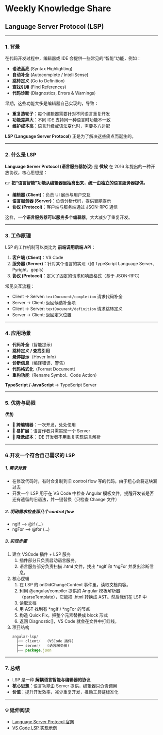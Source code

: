 # Weekly Knowledge Share  
## Language Server Protocol (LSP)

---

### 1. 背景  
在代码开发过程中，编辑器或 IDE 会提供一些常见的“智能”功能，例如：  
- **语法高亮** (Syntax Highlighting)  
- **自动补全** (Autocomplete / IntelliSense)  
- **跳转定义** (Go to Definition)  
- **查找引用** (Find References)  
- **代码诊断** (Diagnostics, Errors & Warnings)  

早期，这些功能大多是编辑器自己实现的，导致：  
- **重复造轮子**：每个编辑器需要针对不同语言重复开发  
- **功能差异大**：不同 IDE 支持同一种语言时功能不一致  
- **维护成本高**：语言升级或语法变化时，需要多方适配  

**LSP (Language Server Protocol)** 正是为了解决这些痛点而诞生的。  

---

### 2. 什么是 LSP  
**Language Server Protocol (语言服务器协议)** 是 **微软** 在 2016 年提出的一种开放协议，核心思想是：  

👉 **把“语言智能”功能从编辑器里抽离出来，统一由独立的语言服务器提供。**  

- **编辑器 (Client)**：负责 UI 展示与用户交互  
- **语言服务器 (Server)**：负责分析代码，提供智能提示  
- **协议 (Protocol)**：客户端与服务端通过 JSON-RPC 通信  

这样，**一个语言服务器可以服务多个编辑器**，大大减少了重复开发。  

---

### 3. 工作原理  
LSP 的工作机制可以类比为 **前端调用后端 API**：  

1. **客户端 (Client)**：VS Code 
2. **服务器 (Server)**：针对某个语言的实现（如 TypeScript Language Server、Pyright、gopls）  
3. **协议 (Protocol)**：定义了固定的请求和响应格式（基于 JSON-RPC）  

常见交互流程：  
- Client → Server: `textDocument/completion` 请求代码补全  
- Server → Client: 返回候选补全项  
- Client → Server: `textDocument/definition` 请求跳转定义  
- Server → Client: 返回定义位置  


---

### 4. 应用场景  
- **代码补全**（智能提示）  
- **跳转定义 / 查找引用**  
- **悬停提示**（Hover Info）  
- **诊断信息**（编译错误、警告）  
- **代码格式化**（Format Document）  
- **重构功能**（Rename Symbol、Code Action）  


**TypeScript / JavaScript** → TypeScript Server  
 

<!-- 主流语言的 LSP 实现：  
- **Python** → Pyright, Pylance  
- **Go** → gopls  
- **Rust** → rust-analyzer  
- **Java** → Eclipse JDT LS   -->

---

### 5. 优势与局限  

**优势**  
- 🔹 **跨编辑器**：一次开发，处处使用  
- 🔹 **易扩展**：语言作者只需实现一个 Server  
- 🔹 **降低成本**：IDE 开发者不用重复实现语言解析  

---

### 6.开发一个符合自己需求的 LSP 

##### 1. 需求背景 
  - 在修改代码时，有时会复制到旧 control flow 写的代码，由于粗心会将这块漏过去
  - 开发一个 LSP 用于在 VS Code 中检查 Angular 模板文件，提醒开发者是否还有遗留的旧语法，并一键替换（只检查 Change 文件）
##### 2. 明确需求检查那几个 control flow
  - ngIf --> @if (...)
  - ngFor --> @for (...)
##### 3. 实现步骤
  1. 建立 VSCode 插件 + LSP 服务
     1. 插件部分只负责启动语言服务。
     2. 语言服务部分负责扫描 .html 文件，找出 *ngIf 和 *ngFor 并发出诊断信息。
  2. 核心逻辑
     1. 在 LSP 的 onDidChangeContent 事件里，读取文档内容。
     2. 利用 @angular/compiler 提供的 Angular 模板解析器（parseTemplate），它能把 .html 转换成 AST。然后我们在 LSP 中
     3. 读取文档
     4. 用 AST 找到有 *ngIf / *ngFor 的节点
     5. 构造 Quick Fix，把整个元素替换成 block 形式
     6. 返回 Diagnostic[]，VS Code 就会在文件中打红线。
  3. 项目结构
      ```js
      angular-lsp/
        ├── client/   (VSCode 插件)
        ├── server/   (语言服务器)
        ├── package.json
      ```







<!-- **局限**  
- ⚠️ **性能依赖语言服务器实现**（某些 server 启动慢 / 占用内存大）  
- ⚠️ **协议功能有限**，部分 IDE 的深度功能可能超出 LSP 能力  
- ⚠️ **生态差异**：不同语言的 LSP 实现质量差距较大   -->

---

### 7. 总结  
- LSP 是一种 **解耦语言智能与编辑器的协议**  
- **核心思想**：语言功能由 Server 提供，编辑器只负责调用  
- **价值**：提升开发效率，减少重复开发，推动工具链标准化  


---

### 💡 延伸阅读  
- [Language Server Protocol 官网](https://microsoft.github.io/language-server-protocol/)  
- [VS Code LSP 实现示例](https://code.visualstudio.com/docs/extensions/example-language-server)  
